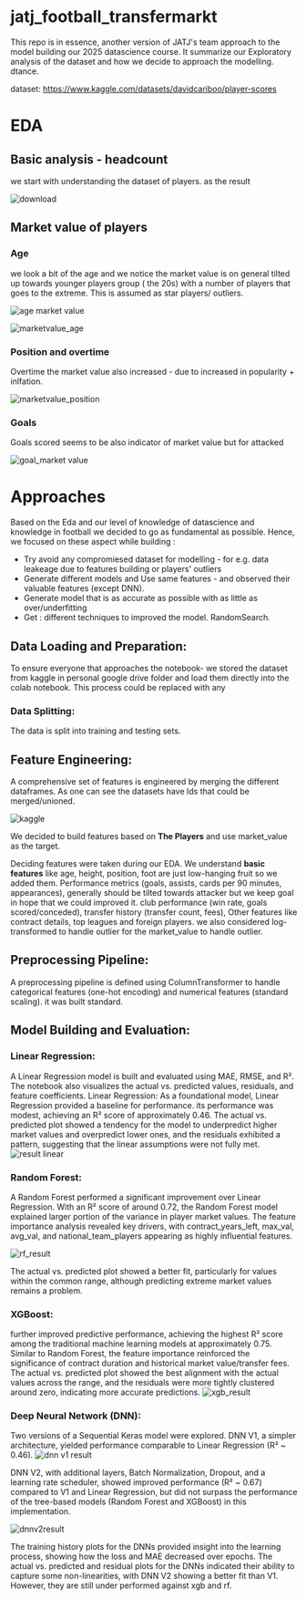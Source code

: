 # jatj_football_transfermarkt

This repo is in essence, another version of JATJ's team approach to the model building our 2025 datascience course.  It summarize our Exploratory analysis of the dataset and how we decide to approach the modelling.  dtance.

dataset:
https://www.kaggle.com/datasets/davidcariboo/player-scores

# EDA

## Basic analysis - headcount
we start with understanding the dataset of players. as the result 

![download](https://github.com/user-attachments/assets/b433467f-a863-4c87-8e7c-2bead0edcfdd)

## Market value of players
### Age 
we look a bit of the age and we notice the market value is on general tilted up towards younger players group ( the 20s) with a number of players that goes to the extreme. This is assumed as star players/ outliers.  

![age market value](https://github.com/user-attachments/assets/177da79e-e53f-4b86-af90-7a488e7ffe0e)

![marketvalue_age](https://github.com/user-attachments/assets/0f89f911-0c04-44c5-a09a-f42b14a8269b)

### Position and overtime

Overtime the market value also increased - due to increased in popularity + inlfation. 

![marketvalue_position](https://github.com/user-attachments/assets/1543d376-478d-4472-baea-882e80b10792)

### Goals
Goals scored seems to be also indicator of market value but for attacked

![goal_market value](https://github.com/user-attachments/assets/a5d1b08d-92e5-446b-87c1-d8a2ea7bd9fc)


# Approaches
Based on the Eda and our level of knowledge of datascience and knowledge in football we decided to go as
fundamental as possible. Hence, we focused on these aspect while building :
- Try avoid any compromiesed dataset for modelling - for e.g. data leakeage due to features building or players' outliers
- Generate different models and Use same features - and observed their valuable features (except DNN). 
- Generate model that is as accurate as possible with as little as over/underfitting
- Get : different techniques to improved the model. RandomSearch.

## Data Loading and Preparation: 
To ensure everyone that approaches the notebook- we stored the dataset from kaggle in personal google drive folder and load them directly into the colab notebook. This process could be replaced with any
### Data Splitting: 

The data is split into training and testing sets. 

## Feature Engineering:

A comprehensive set of features is engineered by merging the different dataframes. As one can see the datasets have Ids that could be merged/unioned. 

![kaggle](https://github.com/user-attachments/assets/f19c095f-e303-4ece-92f7-d45ab340bac9)

We decided to build features based on **The Players** and use market_value as the target. 

Deciding features were taken during our EDA. We understand **basic features** like age, height, position, foot are just low-hanging fruit so we added them. 
Performance metrics (goals, assists, cards per 90 minutes, appearances), generally should be tilted towards attacker but we keep goal in hope that we could improved it.
club performance (win rate, goals scored/conceded), 
transfer history (transfer count, fees), 
Other features like contract details, top leagues and foreign players. 
we also considered log-transformed to handle outlier for the market_value to handle outlier. 


## Preprocessing Pipeline: 

A preprocessing pipeline is defined using ColumnTransformer to handle categorical features (one-hot encoding) and numerical features (standard scaling). it was built standard. 


## Model Building and Evaluation:
### Linear Regression: 
A Linear Regression model is built and evaluated using MAE, RMSE, and R². The notebook also visualizes the actual vs. predicted values, residuals, and feature coefficients.
Linear Regression: As a foundational model, Linear Regression provided a baseline for performance. its performance was modest, achieving an R² score of approximately 0.46. 
The actual vs. predicted plot showed a tendency for the model to underpredict higher market values and overpredict lower ones, and the residuals exhibited a pattern, suggesting that the linear assumptions were not fully met.
![result linear](https://github.com/user-attachments/assets/0c9f3414-e5f7-4329-9431-707b7bdd9bbf)


### Random Forest: 
A Random Forest performed a significant improvement over Linear Regression. 
With an R² score of around 0.72, the Random Forest model explained larger portion of the variance in player market values. 
The feature importance analysis revealed key drivers, with contract_years_left, max_val, avg_val, and national_team_players appearing as highly influential features. 

![rf_result](https://github.com/user-attachments/assets/47296521-548f-447f-95b3-3281a96abc73)


The actual vs. predicted plot showed a better fit, particularly for values within the common range, although predicting extreme market values remains a problem.


### XGBoost: 
 further improved predictive performance, achieving the highest R² score among the traditional machine learning models at approximately 0.75. Similar to Random Forest, the feature importance reinforced the significance of contract duration and historical market value/transfer fees. The actual vs. predicted plot showed the best alignment with the actual values across the range, and the residuals were more tightly clustered around zero, indicating more accurate predictions.
![xgb_result](https://github.com/user-attachments/assets/444e52f5-976d-434f-bb88-6b6a483a04e4)


 
### Deep Neural Network (DNN): 
Two versions of a Sequential Keras model were explored. DNN V1, a simpler architecture, yielded performance comparable to Linear Regression (R² ~ 0.46). 
![dnn v1 result](https://github.com/user-attachments/assets/d51b8a97-2d10-4bf0-a070-949b0c91b52b)


DNN V2, with additional layers, Batch Normalization, Dropout, and a learning rate scheduler, showed improved performance (R² ~ 0.67) compared to V1 and Linear Regression, but did not surpass the performance of the tree-based models (Random Forest and XGBoost) in this implementation. 

![dnnv2result](https://github.com/user-attachments/assets/2744cf40-eced-4f6d-a2d7-64158647d467)


The training history plots for the DNNs provided insight into the learning process, showing how the loss and MAE decreased over epochs. The actual vs. predicted and residual plots for the DNNs indicated their ability to capture some non-linearities, with DNN V2 showing a better fit than V1. However, they are still under performed against xgb and rf. 
